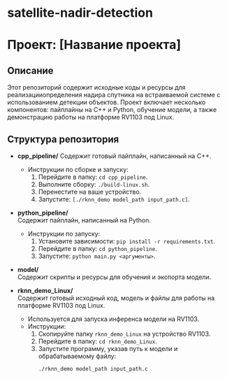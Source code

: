 # satellite-nadir-detection

# Проект: [Название проекта]

## Описание
Этот репозиторий содержит исходные коды и ресурсы для реализацииопределения надира спутника на встраиваемой системе c использованием детекции объектов.
Проект включает несколько компонентов: пайплайны на C++ и Python, обучение модели, а также демонстрацию работы на платформе RV1103 под Linux.

## Структура репозитория

- **cpp_pipeline/**
  Содержит готовый пайплайн, написанный на C++.
  - Инструкции по сборке и запуску: 
    1. Перейдите в папку: `cd cpp_pipeline`.  
    2. Выполните сборку: `./build-linux.sh`.  
    3. Перенестите на ваше устройство.
    4. Запустите: `[./rknn_demo model_path input_path.c]`.

- **python_pipeline/**  
  Содержит пайплайн, написанный на Python.  
  - Инструкции по запуску:  
    1. Установите зависимости: `pip install -r requirements.txt`.  
    2. Перейдите в папку: `cd python_pipeline`.  
    3. Запустите: `python main.py <аргументы>`.

- **model/**  
  Содержит скрипты и ресурсы для обучения и экспорта модели.  

- **rknn_demo_Linux/**  
  Содержит готовый исходный код, модель и файлы для работы на платформе RV1103 под Linux.  
  - Используется для запуска инференса модели на RV1103.
  - Инструкции:  
    1. Скопируйте папку `rknn_demo_Linux` на устройство RV1103.  
    2. Перейдите в папку: `cd rknn_demo_Linux`.  
    3. Запустите программу, указав путь к модели и обрабатываемому файлу:  
       ```bash
       ./rknn_demo model_path input_path.c
